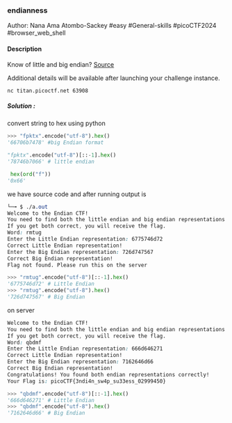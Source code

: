 ### endianness

Author: Nana Ama Atombo-Sackey
#easy #General-skills #picoCTF2024 #browser_web_shell 
#### Description

Know of little and big endian? [Source](https://artifacts.picoctf.net/c_titan/80/flag.c)

Additional details will be available after launching your challenge instance.

`nc titan.picoctf.net 63908`


##### Solution :
convert string to hex using python
```python
>>> "fpktx".encode("utf-8").hex()
'66706b7478' #big Endian format
```

```python
"fpktx".encode("utf-8")[::-1].hex()
'78746b7066' # little endian
```

```python
 hex(ord("f"))
'0x66'
```

we have source code and after running output is 
```css
└─╼ $ ./a.out     
Welcome to the Endian CTF!
You need to find both the little endian and big endian representations of a word.
If you get both correct, you will receive the flag.
Word: rmtug
Enter the Little Endian representation: 6775746d72
Correct Little Endian representation!
Enter the Big Endian representation: 726d747567
Correct Big Endian representation!
Flag not found. Please run this on the server
```

```python
>>> "rmtug".encode("utf-8")[::-1].hex()
'6775746d72' # Little Endian
>>> "rmtug".encode("utf-8").hex()
'726d747567' # Big Endian
```

on server
```css
Welcome to the Endian CTF!
You need to find both the little endian and big endian representations of a word.
If you get both correct, you will receive the flag.
Word: qbdmf
Enter the Little Endian representation: 666d646271
Correct Little Endian representation!
Enter the Big Endian representation: 7162646d66
Correct Big Endian representation!
Congratulations! You found both endian representations correctly!
Your Flag is: picoCTF{3ndi4n_sw4p_su33ess_02999450}

```

```python
>>> "qbdmf".encode("utf-8")[::-1].hex()
'666d646271' # Little Endian
>>> "qbdmf".encode("utf-8").hex()
'7162646d66' # Big Endian
```